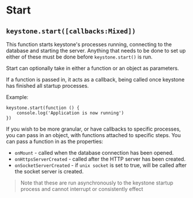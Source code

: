 # Start

## `keystone.start([callbacks:Mixed])`

This function starts keystone's processes running, connecting to the database and starting the server. Anything that needs to be done to set up either of these must be done before `keystone.start()` is run.

Start can optionally take in either a function or an object as parameters.

If a function is passed in, it acts as a callback, being called once keystone has finished all startup processes.

Example:

```JS
keystone.start(function () {
	console.log('Application is now running')
})
```

If you wish to be more granular, or have callbacks to specific processes, you can pass in an object, with functions attached to specific steps. You can pass a function in as the properties:

- `onMount` - called when the database connection has been opened.
- `onHttpsServerCreated` - called after the HTTP server has been created.
- `onSocketServerCreated` - if `unix socket` is set to true, will be called after the socket server is created.

> Note that these are run asynchronously to the keystone startup process and cannot interrupt or consistently effect
